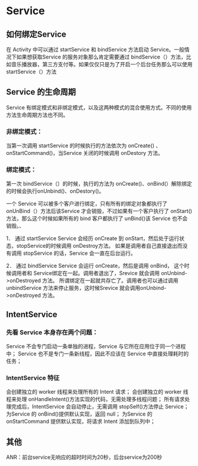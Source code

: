 # Service

## 如何绑定Service

在 Activity 中可以通过 startService 和 bindService 方法启动 Service。一般情况下如果想获取Service 的服务对象那么肯定需要通过 bindService（）方法，比如音乐播放器，第三方支付等。如果仅仅只是为了开启一个后台任务那么可以使用 startService（）方法

## Service 的生命周期
Service 有绑定模式和非绑定模式，以及这两种模式的混合使用方式。不同的使用方法生命周期方法也不同。
### 非绑定模式：
当第一次调用 startService 的时候执行的方法依次为 onCreate() 、onStartCommand()，当Service 关闭的时候调用 onDestory 方法。
### 绑定模式：
第一次 bindService（）的时候，执行的方法为 onCreate()、onBind(）解除绑定的时候会执行onUnbind()、onDestory()。

一个 Service 可以被多个客户进行绑定，只有所有的绑定对象都执行了 onUnBind（）方法后该Service 才会销毁，不过如果有一个客户执行了 onStart()方法，那么这个时候如果所有的 bind 客户都执行了 unBind()该 Service 也不会销毁。、

1． 通过 startService
Service 会经历 onCreate 到 onStart，然后处于运行状态，stopService的时候调用 onDestroy方法。 如果是调用者自己直接退出而没有调用 stopService 的话，Service 会一直在后台运行。

2． 通过 bindService
Service 会运行 onCreate，然后是调用 onBind， 这个时候调用者和 Service绑定在一起。调用者退出了，Srevice 就会调用 onUnbind->onDestroyed 方法。
所谓绑定在一起就共存亡了。调用者也可以通过调用 unbindService 方法来停止服务，这时候Srevice 就会调用onUnbind->onDestroyed 方法。


## IntentService
### 先看 Service 本身存在两个问题：

Service 不会专门启动一条单独的进程，Service 与它所在应用位于同一个进程中；
Service 也不是专门一条新线程，因此不应该在 Service 中直接处理耗时的任务；

### IntentService 特征

会创建独立的 worker 线程来处理所有的 Intent 请求；
会创建独立的 worker 线程来处理 onHandleIntent()方法实现的代码，无需处理多线程问题；
所有请求处理完成后，IntentService 会自动停止，无需调用 stopSelf()方法停止 Service；
为Service 的 onBind()提供默认实现，返回 null；
为Service 的 onStartCommand 提供默认实现，将请求 Intent 添加到队列中；

## 其他
ANR：前台service无响应的超时时间为20秒，后台service为200秒
